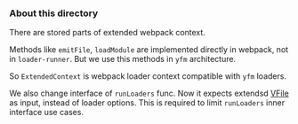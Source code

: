 ### About this directory

There are stored parts of extended webpack context. 

Methods like `emitFile`, `loadModule` are implemented directly in webpack, not in `loader-runner`.
But we use this methods in `yfm` architecture.

So `ExtendedContext` is webpack loader context compatible with `yfm` loaders.

We also change interface of `runLoaders` func. Now it expects extendsd [VFile](https://www.npmjs.com/package/vfile) as input, instead of loader options.
This is required to limit `runLoaders` inner interface use cases.